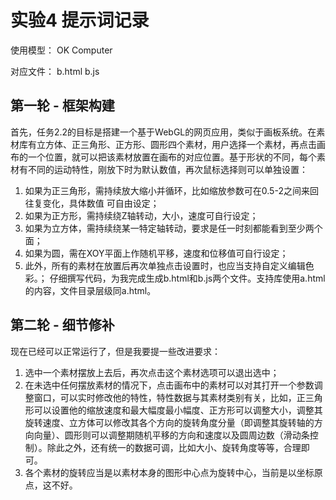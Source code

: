 # 实验4 提示词记录
使用模型： OK Computer

对应文件： b.html  b.js
## 第一轮 - 框架构建
首先，任务2.2的目标是搭建一个基于WebGL的网页应用，类似于画板系统。在素材库有立方体、正三角形、正方形、圆形四个素材，用户选择一个素材，再点击画布的一个位置，就可以把该素材放置在画布的对应位置。基于形状的不同，每个素材有不同的运动特性，刚放下时为默认数值，再次鼠标选择则可以单独设置：
1. 如果为正三角形，需持续放大缩小并循环，比如缩放参数可在0.5-2之间来回往复变化，具体数值
可自由设定；
2. 如果为正方形，需持续绕Z轴转动，大小，速度可自行设定；
3. 如果为立方体，需持续绕某一特定轴转动，要求是任一时刻都能看到至少两个面；
4. 如果为圆，需在XOY平面上作随机平移，速度和位移值可自行设定；
5. 此外，所有的素材在放置后再次单独点击设置时，也应当支持自定义编辑色彩。；
仔细撰写代码，为我完成生成b.html和b.js两个文件。支持库使用a.html的内容，文件目录层级同a.html。

## 第二轮 - 细节修补
现在已经可以正常运行了，但是我要提一些改进要求：
1. 选中一个素材摆放上去后，再次点击这个素材选项可以退出选中；
2. 在未选中任何摆放素材的情况下，点击画布中的素材可以对其打开一个参数调整窗口，可以实时修改他的特性，特性数据与其素材类别有关，比如，正三角形可以设置他的缩放速度和最大幅度最小幅度、正方形可以调整大小，调整其旋转速度、立方体可以修改其各个方向的旋转角度分量（即调整其旋转轴的方向向量）、圆形则可以调整期随机平移的方向和速度以及圆周边数（滑动条控制）。除此之外，还有统一的数据可调，比如大小、旋转角度等等，合理即可。
3. 各个素材的旋转应当是以素材本身的图形中心点为旋转中心，当前是以坐标原点，这不好。
